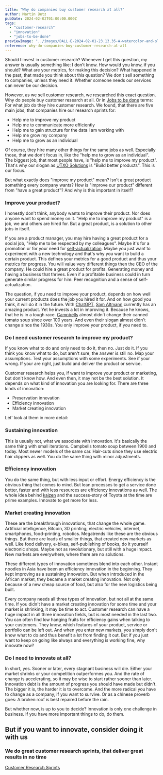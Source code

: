 ```yaml
---
title: "Why do companies buy customer research at all?"
author: Martin Betz
pubDate: 2024-02-02T01:00:00.000Z
tags:
  - "customer-research"
  - "innovation"
  - "jobs-to-be-done"
previewImage: "../images/DALL·E-2024-02-01-23.13.35-A-watercolor-and-slightly-geometric-style-illustration-of-a-businessman-in-the-iconic-pose-from-the-shut-up-and-take-my-money-meme-replacing-Fry.-T.png"
reference: why-do-companies-buy-customer-research-at-all
---
```


Should I invest in customer research? Whenever I get this question, my answer is usually something like: I don't know. How would you know, if you should? What are your metrics, for making this decision? What happened in the past, that made you think about this question? We don't sell something to companies, unless they need it. Whether someone needs our services can never be our decision.

However, as we sell customer research, we researched this exact question. Why do people buy customer research at all. Or in [Jobs to be done](/en/blog/understanding-the-jobs-to-be-done-perspective/) terms: For what job do they hire customer research. We found, that there are five main jobs, that companies hire our research sprints for:

- Help me to improve my product
- Help me to communicate more efficiently
- Help me to gain structure for the data I am working with
- Help me grow my company
- Help me to grow as an individual

Of course, they hire many other things for the same jobs as well. Especially those, that we don't focus in, like the "help me to grow as an individual". The biggest job, that most people have, is "help me to improve my product". That's why our slogan as [UTXO Solutions](https://utxo.solutions/) is "Build better products". This is our focus.

But what exactly does "improve my product" mean? Isn't a great product something every company wants? How is "improve our product" different from "have a great product"? And why is this important in itself?

### Improve your product?

I honestly don't think, anybody wants to improve their product. Nor does anyone want to spend money on it. "Help me to improve my product" is a job, we and others are hired for. But a great product, is a solution to other jobs in itself.

If you are a product manager, you may hire having a great product for a social job, "Help me to be respected by my colleagues". Maybe it's for a promotion or for your need for [self-actualization](https://en.wikipedia.org/wiki/Maslow%27s_hierarchy_of_needs). Maybe you just want to experiment with a new technology and that's why you want to build a certain product. This defines your metrics for a good product and thus your metrics for progress. You will value very different things then the CEO of the company. He could hire a great product for profits. Generating money and having a business that thrives. Even if a profitable business could in turn generate similar progress for him: Peer recognition and a sense of self-actualization.

The question, if you need to improve your product, depends on how well your current products does the job you hired it for. And on how good you think, it will do it in the future. With [ChatGPT](https://chat.openai.com/), [Sam Altmann](https://en.wikipedia.org/wiki/Sam_Altman) currently has an amazing product. Yet he invests a lot in improving it. Because he knows, that he is in a tough race. [Campbells](https://en.wikipedia.org/wiki/Campbell_Soup_Company) almost didn't change their canned tomato soup since over 100 years. And even their slogan almost didn't change since the 1930s. You only improve your product, if you need to.

### Do I need customer research to improve my product?

If you know what to do and only need to do it, then no. Just do it. If you think you know what to do, but aren't sure, the answer is still no. Map your assumptions. Test your assumptions with some experiments. See if your wrong. If your are right, just build and deliver the product or service.

Customer research helps you, if want to improve your product or marketing, but don't know how. And even then, it may not be the best solution. It depends on what kind of innovation you are looking for. There are three kinds of innovation:

- Preservation innovation
- Efficiency innovation
- Market creating innovation

Let' look at them in more detail:

### Sustaining innovation

This is usually not, what we associate with innovation. It's basically the same thing with small iterations. Campbells tomato soup between 1900 and today. Most newer models of the same car. Hair-cuts since they use electric hair clippers as well. You do the same thing with minor adjustments.

### Efficiency innovation

You do the same thing, but with less input or effort. Energy efficiency is the obvious thing that comes to mind. But lean processes to get a service done better, faster and with less resources are efficiency innovations as well. The whole idea behind [kaizen](https://en.wikipedia.org/wiki/Kaizen) and the success-story of Toyota at the time are prime examples. Innovate to get more for less.

### Market creating innovation

These are the breakthrough innovations, that change the whole game. Artificial intelligence, Bitcoin, 3D printing, electric vehicles, internet, smartphones, food-printing, robotics. Megatrends like these are the obvious things. But there are loads of smaller things, that created new markets as well. Like food delivery, e-bikes, self-publishing of books, do it yourself electronic shops. Maybe not as revolutionary, but still with a huge impact. New markets are everywhere, where there are no solutions.

These different types of innovation sometimes blend into each other. Instant noodles in Asia have been an efficiency innovation in the beginning. They kept improving as a sustaining innovation. But when introduced in the African market, they became a market creating innovation. Not only because of a new cheap source of food, but also for the new logistics being built.

Every company needs all three types of innovation, but not all at the same time. If you didn't have a market creating innovation for some time and your market is shrinking, it may be time to act. Customer research can have a huge impact in all three innovation fields, but is most needed in the last two. You can often find low hanging fruits for efficiency gains when talking to your customers. They know, which features of your product, service or portfolio can be left out. And when you enter new markets, you simply don't know what to do and thus benefit a lot from finding it out. But if you just want to keep on going like always and everything is working fine, why innovate now?

### Do I need to innovate at all?

In short, yes. Sooner or later, every stagnant business will die. Either your market shrinks or your competition outperformes you. And the rate of change is accelerating, so it may be wise to start rather sooner than later. Innovation debt is the amount of progress you should have made but didn't. The bigger it is, the harder it is to overcome. And the more radical you have to change as a company, if you want to survive. Or as a chinese proverb goes: A broken roof is best repaired before the rain.

But whether now, is up to you to decide? Innovation is only one challenge in business. If you have more important things to do, do them.

## But if you want to innovate, consider doing it with us

### We do great customer research sprints, that deliver great results in no time

[Customer Research Sprints](/services/jobs-to-be-done-agency/)
